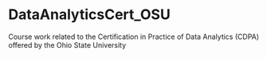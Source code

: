 # DataAnalyticsCert_OSU
Course work related to the Certification in Practice of Data Analytics (CDPA) offered by the Ohio State University
